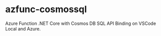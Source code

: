 # azfunc-cosmossql
Azure Function .NET Core with Cosmos DB SQL API Binding on VSCode Local and Azure.
